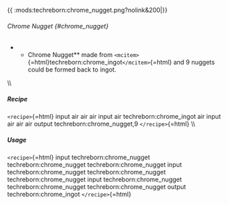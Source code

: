 {{ :mods:techreborn:chrome_nugget.png?nolink&200\|}}

###### Chrome Nugget {#chrome_nugget}

-   -   Chrome Nugget\*\* made from
        `<mcitem>`{=html}techreborn:chrome_ingot`</mcitem>`{=html} and 9
        nuggets could be formed back to ingot.

\\\\

##### Recipe

`<recipe>`{=html} input air air air input air techreborn:chrome_ingot
air input air air air output techreborn:chrome_nugget,9
`</recipe>`{=html} \\\\

##### Usage

`<recipe>`{=html} input techreborn:chrome_nugget
techreborn:chrome_nugget techreborn:chrome_nugget input
techreborn:chrome_nugget techreborn:chrome_nugget
techreborn:chrome_nugget input techreborn:chrome_nugget
techreborn:chrome_nugget techreborn:chrome_nugget output
techreborn:chrome_ingot `</recipe>`{=html}
